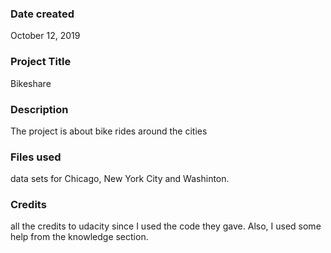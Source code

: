 ### Date created
October 12, 2019

### Project Title
Bikeshare

### Description
The project is about bike rides around the cities

### Files used
data sets for Chicago, New York City and Washinton.

### Credits
all the credits to udacity since I used the code they gave. Also, I used some help from the knowledge section.

